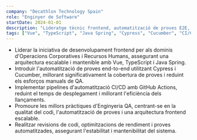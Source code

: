 ```yaml
---
company: "Decathlon Technology Spain"
role: "Enginyer de Software"
startDate: 2024-01-01
description: "Lideratge tècnic frontend, automatització de proves E2E, CI/CD, i millora de col·laboració en temps real."
tags: ["Vue", "TypeScript", "Java Spring", "Cypress", "Cucumber", "CI/CD", "GitHub Actions", "Event-Driven", "QA", "Frontend Architecture"]
---
```


- Liderar la iniciativa de desenvolupament frontend per als dominis d'Operacions Corporatives i Recursos Humans, assegurant una arquitectura escalable i mantenible amb Vue, TypeScript i Java Spring.
- Introduir l'automatització de proves end-to-end utilitzant Cypress i Cucumber, millorant significativament la cobertura de proves i reduint els esforços manuals de QA.
- Implementar pipelines d'automatització CI/CD amb GitHub Actions, reduint el temps de desplegament i millorant l'eficiència dels llançaments.
- Promoure les millors pràctiques d'Enginyeria QA, centrant-se en la qualitat del codi, l'automatització de proves i una arquitectura frontend escalable.
- Realitzar revisions de codi, optimitzacions de rendiment i proves automatitzades, assegurant l'estabilitat i mantenibilitat del sistema.

